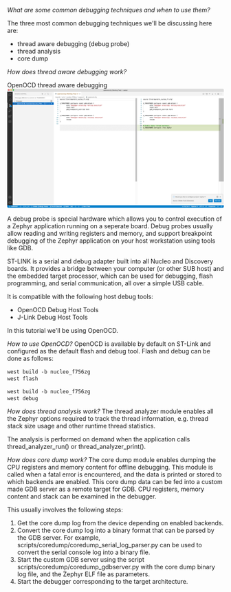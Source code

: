 *What are some common debugging techniques and when to use them?*

The three most common debugging techniques we'll be discussing here are:
- thread aware debugging (debug probe)
- thread analysis
- core dump

*How does thread aware debugging work?*


OpenOCD thread aware debugging
![openocd-threads-support](/images/debugging/openocd-threads-support.png)

A debug probe is special hardware which allows you to control execution of a Zephyr application running on a seperate board. Debug probes usually allow reading and writing registers and memory, and support breakpoint debugging of the Zephyr application on your host workstation using tools like GDB. 

ST-LINK is a serial and debug adapter built into all Nucleo and Discovery boards. It provides a bridge between your computer (or other SUB host) and the embedded target processor, which can be used for debugging, flash programming, and serial communication, all over a simple USB cable.

It is compatible with the following host debug tools:
- OpenOCD Debug Host Tools
- J-Link Debug Host Tools

In this tutorial we'll be using OpenOCD.

*How to use OpenOCD?*
OpenOCD is available by default on ST-Link and configured as the default flash and debug tool. Flash and debug can be done as follows:
```
west build -b nucleo_f756zg
west flash
```
```
west build -b nucleo_f756zg
west debug
```

*How does thread analysis work?*
The thread analyzer module enables all the Zephyr options required to track the thread information, e.g. thread stack size usage and other runtime thread statistics.

The analysis is performed on demand when the application calls thread_analyzer_run() or thread_analyzer_print().

*How does core dump work?*
The core dump module enables dumping the CPU registers and memory content for offline debugging. This module is called when a fatal error is encountered, and the data is printed or stored to which backends are enabled. This core dump data can be fed into a custom made GDB server as a remote target for GDB. CPU registers, memory content and stack can be examined in the debugger.

This usually involves the following steps:
1) Get the core dump log from the device depending on enabled backends.
2) Convert the core dump log into a binary format that can be parsed by the GDB server. For example, scripts/coredump/coredump_serial_log_parser.py can be used to convert the serial console log into a binary file.
3) Start the custom GDB server using the script scripts/coredump/coredump_gdbserver.py with the core dump binary log file, and the Zephyr ELF file as parameters.
4) Start the debugger corresponding to the target architecture.

